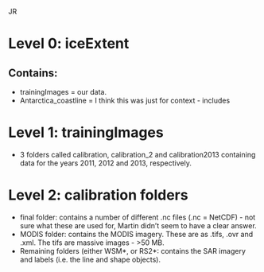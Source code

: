JR

# Level 0: iceExtent

## Contains:

- trainingImages = our data.
- Antarctica_coastline = I think this was just for context - includes 

# Level 1: trainingImages

- 3 folders called calibration, calibration_2 and calibration2013 containing data for the years 2011, 2012 and 2013, respectively.

# Level 2: calibration folders

- final folder: contains a number of different .nc files (.nc = NetCDF) - not sure what these are used for, Martin didn’t seem to have a clear answer.
- MODIS folder: contains the MODIS imagery. These are as .tifs, .ovr and .xml. The tifs are massive images - >50 MB.
- Remaining folders (either WSM*, or RS2*: contains the SAR imagery and labels (i.e. the line and shape objects).

